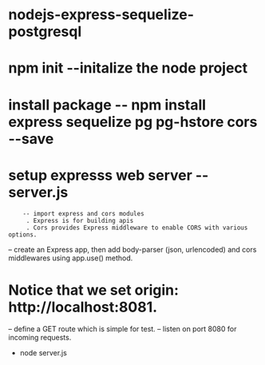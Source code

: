 # nodejs-express-sequelize-postgresql

# npm init --initalize the node project

# install package -- npm install express sequelize pg pg-hstore cors --save

# setup expresss web server --server.js
        -- import express and cors modules
         . Express is for building apis
         . Cors provides Express middleware to enable CORS with various options.

– create an Express app, then add body-parser (json, urlencoded) and cors middlewares using app.use() method.
# Notice that we set origin: http://localhost:8081.
– define a GET route which is simple for test.
– listen on port 8080 for incoming requests.

- node server.js